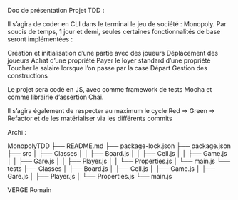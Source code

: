 Doc de présentation Projet TDD : 

Il s’agira de coder en CLI dans le terminal le jeu de société : Monopoly. 
Par soucis de temps, 1 jour et demi, seules certaines fonctionnalités de base seront implémentées : 

Création et initialisation d’une partie avec des joueurs 
Déplacement des joueurs 
Achat d’une propriété
Payer le loyer standard d’une propriété
Toucher le salaire lorsque l’on passe par la case Départ
Gestion des constructions 

Le projet sera codé en JS, avec comme framework de tests Mocha et comme librairie d’assertion Chai.

Il s’agira également de respecter au maximum le cycle Red => Green => Refactor et de les matérialiser via les différents commits

Archi : 

MonopolyTDD
├── README.md
├── package-lock.json
├── package.json
├── src
│   ├── Classes
│   │   ├── Board.js
│   │   ├── Cell.js
│   │   ├── Game.js
│   │   ├── Gare.js
│   │   ├── Player.js
│   │   └── Properties.js
│   └── main.js
└── tests
    ├── Classes
    │   ├── Board.js
    │   ├── Cell.js
    │   ├── Game.js
    │   ├── Gare.js
    │   ├── Player.js
    │   └── Properties.js
    └── main.js


VERGE Romain
